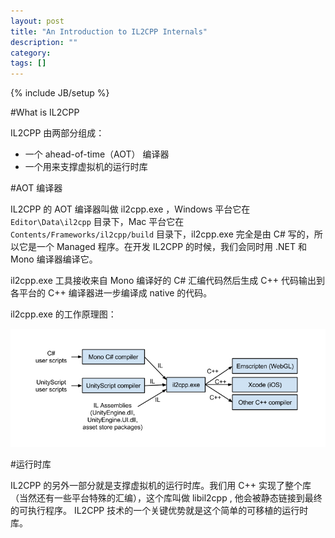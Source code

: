 ```yaml
---
layout: post
title: "An Introduction to IL2CPP Internals"
description: ""
category: 
tags: []
---
```

{% include JB/setup %}

#What is IL2CPP

IL2CPP 由两部分组成：

* 一个 ahead-of-time（AOT） 编译器
* 一个用来支撑虚拟机的运行时库

#AOT 编译器

IL2CPP 的 AOT 编译器叫做 il2cpp.exe ，Windows 平台它在 `Editor\Data\il2cpp` 目录下，Mac 平台它在 `Contents/Frameworks/il2cpp/build` 目录下，il2cpp.exe 完全是由 C# 写的，所以它是一个 Managed 程序。在开发 IL2CPP 的时候，我们会同时用 .NET 和 Mono 编译器编译它。

il2cpp.exe 工具接收来自 Mono 编译好的 C# 汇编代码然后生成 C++ 代码输出到各平台的 C++ 编译器进一步编译成 native 的代码。

il2cpp.exe 的工作原理图：

![il2cpp toolchain](/assets/images/il2cpp-toolchain-smaller.png)

#运行时库

IL2CPP 的另外一部分就是支撑虚拟机的运行时库。我们用 C++ 实现了整个库（当然还有一些平台特殊的汇编），这个库叫做 libil2cpp , 他会被静态链接到最终的可执行程序。
IL2CPP 技术的一个关键优势就是这个简单的可移植的运行时库。